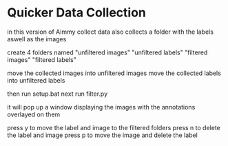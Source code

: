 # Quicker Data Collection

in this version of Aimmy collect data also collects a folder with the labels aswell as the images

create 4 folders named "unfiltered images" "unfiltered labels" "filtered images" "filtered labels"

move the collected images into unfiltered images
move the collected labels into unfiltered labels

then run setup.bat
next run filter.py

it will pop up a window displaying the images with the annotations overlayed on them

press y to move the label and image to the filtered folders
press n to delete the label and image
press p to move the image and delete the label